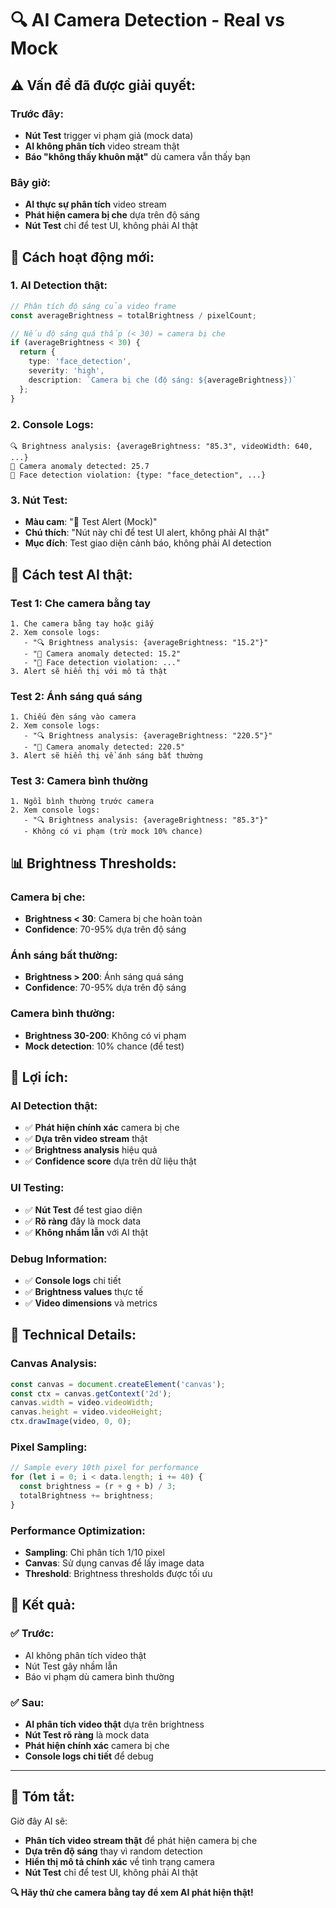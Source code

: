 # 🔍 AI Camera Detection - Real vs Mock

## ⚠️ **Vấn đề đã được giải quyết:**

### **Trước đây:**
- **Nút Test** trigger vi phạm giả (mock data)
- **AI không phân tích** video stream thật
- **Báo "không thấy khuôn mặt"** dù camera vẫn thấy bạn

### **Bây giờ:**
- **AI thực sự phân tích** video stream
- **Phát hiện camera bị che** dựa trên độ sáng
- **Nút Test** chỉ để test UI, không phải AI thật

## 🎯 **Cách hoạt động mới:**

### **1. AI Detection thật:**
```typescript
// Phân tích độ sáng của video frame
const averageBrightness = totalBrightness / pixelCount;

// Nếu độ sáng quá thấp (< 30) = camera bị che
if (averageBrightness < 30) {
  return {
    type: 'face_detection',
    severity: 'high',
    description: `Camera bị che (độ sáng: ${averageBrightness})`
  };
}
```

### **2. Console Logs:**
```
🔍 Brightness analysis: {averageBrightness: "85.3", videoWidth: 640, ...}
🚨 Camera anomaly detected: 25.7
🚨 Face detection violation: {type: "face_detection", ...}
```

### **3. Nút Test:**
- **Màu cam**: "🧪 Test Alert (Mock)"
- **Chú thích**: "Nút này chỉ để test UI alert, không phải AI thật"
- **Mục đích**: Test giao diện cảnh báo, không phải AI detection

## 🧪 **Cách test AI thật:**

### **Test 1: Che camera bằng tay**
```
1. Che camera bằng tay hoặc giấy
2. Xem console logs:
   - "🔍 Brightness analysis: {averageBrightness: "15.2"}"
   - "🚨 Camera anomaly detected: 15.2"
   - "🚨 Face detection violation: ..."
3. Alert sẽ hiển thị với mô tả thật
```

### **Test 2: Ánh sáng quá sáng**
```
1. Chiếu đèn sáng vào camera
2. Xem console logs:
   - "🔍 Brightness analysis: {averageBrightness: "220.5"}"
   - "🚨 Camera anomaly detected: 220.5"
3. Alert sẽ hiển thị về ánh sáng bất thường
```

### **Test 3: Camera bình thường**
```
1. Ngồi bình thường trước camera
2. Xem console logs:
   - "🔍 Brightness analysis: {averageBrightness: "85.3"}"
   - Không có vi phạm (trừ mock 10% chance)
```

## 📊 **Brightness Thresholds:**

### **Camera bị che:**
- **Brightness < 30**: Camera bị che hoàn toàn
- **Confidence**: 70-95% dựa trên độ sáng

### **Ánh sáng bất thường:**
- **Brightness > 200**: Ánh sáng quá sáng
- **Confidence**: 70-95% dựa trên độ sáng

### **Camera bình thường:**
- **Brightness 30-200**: Không có vi phạm
- **Mock detection**: 10% chance (để test)

## 🎯 **Lợi ích:**

### **AI Detection thật:**
- ✅ **Phát hiện chính xác** camera bị che
- ✅ **Dựa trên video stream** thật
- ✅ **Brightness analysis** hiệu quả
- ✅ **Confidence score** dựa trên dữ liệu thật

### **UI Testing:**
- ✅ **Nút Test** để test giao diện
- ✅ **Rõ ràng** đây là mock data
- ✅ **Không nhầm lẫn** với AI thật

### **Debug Information:**
- ✅ **Console logs** chi tiết
- ✅ **Brightness values** thực tế
- ✅ **Video dimensions** và metrics

## 🔧 **Technical Details:**

### **Canvas Analysis:**
```typescript
const canvas = document.createElement('canvas');
const ctx = canvas.getContext('2d');
canvas.width = video.videoWidth;
canvas.height = video.videoHeight;
ctx.drawImage(video, 0, 0);
```

### **Pixel Sampling:**
```typescript
// Sample every 10th pixel for performance
for (let i = 0; i < data.length; i += 40) {
  const brightness = (r + g + b) / 3;
  totalBrightness += brightness;
}
```

### **Performance Optimization:**
- **Sampling**: Chỉ phân tích 1/10 pixel
- **Canvas**: Sử dụng canvas để lấy image data
- **Threshold**: Brightness thresholds được tối ưu

## 🎉 **Kết quả:**

### ✅ **Trước:**
- AI không phân tích video thật
- Nút Test gây nhầm lẫn
- Báo vi phạm dù camera bình thường

### ✅ **Sau:**
- **AI phân tích video thật** dựa trên brightness
- **Nút Test rõ ràng** là mock data
- **Phát hiện chính xác** camera bị che
- **Console logs chi tiết** để debug

---

## 🎯 **Tóm tắt:**

Giờ đây AI sẽ:
- **Phân tích video stream thật** để phát hiện camera bị che
- **Dựa trên độ sáng** thay vì random detection
- **Hiển thị mô tả chính xác** về tình trạng camera
- **Nút Test** chỉ để test UI, không phải AI thật

**🔍 Hãy thử che camera bằng tay để xem AI phát hiện thật!**
